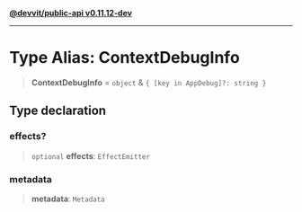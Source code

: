 [**@devvit/public-api v0.11.12-dev**](../README.md)

---

# Type Alias: ContextDebugInfo

> **ContextDebugInfo** = `object` & `{ [key in AppDebug]?: string }`

## Type declaration

### effects?

> `optional` **effects**: `EffectEmitter`

### metadata

> **metadata**: `Metadata`
